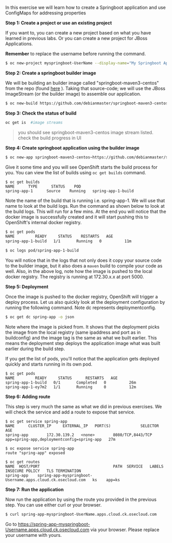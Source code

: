 In this exercise we will learn how to create a Springboot application and use ConfigMaps for addressing properties

**Step 1: Create a project or use an existing project**

If you want to, you can create a new project based on what you have learned in previous labs. Or you can create a new project for JBoss Applications.

**Remember** to replace the username before running the command.

```sh
$ oc new-project myspringboot-UserName --display-name="My Springboot Applications"
```

**Step 2: Create a springboot builder image**

We will be building an builder image called  "springboot-maven3-centos" from the repo  (found [here](https://github.com/debianmaster/springboot-maven3-centos.git) ). Taking that source-code; we will use the JBoss ImageStream (or the builder image) to assemble our application. 

```sh
$ oc new-build https://github.com/debianmaster/springboot-maven3-centos.git --strategy=docker --name=springboot-maven3-centos 
```
**Step 3: Check the status of build**

```sh
oc get is  #image streams
```
> you should see springboot-maven3-centos image stream listed.  check the build progress in UI    


**Step 4: Create springboot application using the builder image**

```sh
$ oc new-app springboot-maven3-centos~https://github.com/debianmaster/springboot-sample-app.git --name=spring-app
```
Give it some time and you will see OpenShift starts the build process for you. You can view the list of builds using `oc get builds` command.

```
$ oc get builds
NAME      TYPE      STATUS    POD
spring-app-1      Source    Running   spring-app-1-build
```

Note the name of the build that is running i.e. spring-app-1. We will use that name to look at the build logs. Run the command as shown below to look at the build logs. This will run for a few mins. At the end you will notice that the docker image is successfully created and it will start pushing this to OpenShift's internal docker registry.


```sh
$ oc get pods
NAME         READY     STATUS    RESTARTS   AGE
spring-app-1-build   1/1       Running   0          11m

$ oc logs pod/spring-app-1-build
```


You will notice that in the logs that not only does it copy your source code to the builder image, but it also does a `maven` build to compile your code as well. Also, in the above log, note how the image is pushed to the local docker registry. The registry is running at 172.30.x.x at port 5000.

**Step 5: Deployment**

Once the image is pushed to the docker registry, OpenShift will trigger a deploy process. Let us also quickly look at the deployment configuration by running the following command. Note dc represents deploymentconfig.

```sh
$ oc get dc spring-app -o json
```
Note where the image is picked from. It shows that the deployment picks the image from the local registry (same ipaddress and port as in buildconfig) and the image tag is the same as what we built earlier. This means the deployment step deploys the application image what was built earlier during the build step.

If you get the list of pods, you'll notice that the application gets deployed quickly and starts running in its own pod.

```
$ oc get pods
NAME         READY     STATUS      RESTARTS   AGE
spring-app-1-build   0/1       Completed   0          26m
spring-app-1-ey7m2   1/1       Running     0          12m
```

**Step 6: Adding route**

This step is very much the same as what we did in previous exercises. We will check the service and add a route to expose that service. 

```
$ oc get service spring-app
NAME      CLUSTER_IP     EXTERNAL_IP   PORT(S)             SELECTOR                     AGE
spring-app        172.30.139.2   <none>        8080/TCP,8443/TCP   app=spring-app,deploymentconfig=spring-app   27m
```

```
$ oc expose service spring-app
route "spring-app" exposed
```

```
$ oc get routes
NAME  HOST/PORT                                PATH  SERVICE   LABELS    INSECURE POLICY   TLS TERMINATION
spring-app    spring-app-myspringboot-Username.apps.cloud.ck.osecloud.com   ks    app=ks        
```

**Step 7: Run the application**

Now run the application by using the route you provided in the previous step. You can use either curl or your browser.

```sh
$ curl spring-app-myspringboot-UserName.apps.cloud.ck.osecloud.com
```
Go to https://spring-app-myspringboot-Username.apps.cloud.ck.osecloud.com via your browser. Please replace your username with yours.

